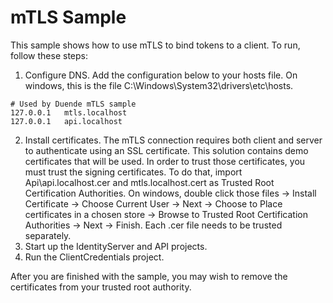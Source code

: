 # mTLS Sample

This sample shows how to use mTLS to bind tokens to a client. To run, follow these steps:

1. Configure DNS. Add the configuration below to your hosts file. On windows, this is the file
   C:\Windows\System32\drivers\etc\hosts. 
```
# Used by Duende mTLS sample
127.0.0.1	mtls.localhost
127.0.0.1	api.localhost
```
2. Install certificates. The mTLS connection requires both client and server to
   authenticate using an SSL certificate. This solution contains demo certificates that
   will be used. In order to trust those certificates, you must trust the signing
   certificates. To do that, import Api\api.localhost.cer and mtls.localhost.cert as
   Trusted Root Certification Authorities. On windows, double click those files -> Install
   Certificate -> Choose Current User -> Next -> Choose to Place certificates in a chosen
   store -> Browse to Trusted Root Certification Authorities -> Next -> Finish. Each .cer
   file needs to be trusted separately.
3. Start up the IdentityServer and API projects.
4. Run the ClientCredentials project.

After you are finished with the sample, you may wish to remove the certificates from your
trusted root authority.